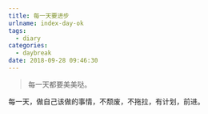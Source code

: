 ```yaml
---
title: 每一天要进步
urlname: index-day-ok
tags:
  - diary
categories:
  - daybreak
date: 2018-09-28 09:46:30
---
```

<!-- Hexo daybreak git vb.net 健康 博客设置 网络日志 软件列表 魔法书签 -->
<!--![图]() -->
<!--[]() -->

> 每一天都要美美哒。

每一天，做自己该做的事情，不颓废，不拖拉，有计划，前进。

<!-- more -->
